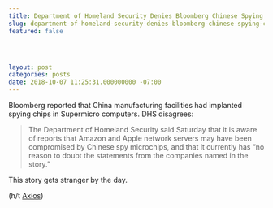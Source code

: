 ```yaml
---
title: Department of Homeland Security Denies Bloomberg Chinese Spying Chips Report
slug: department-of-homeland-security-denies-bloomberg-chinese-spying-chips-report
featured: false




layout: post
categories: posts
date: 2018-10-07 11:25:31.000000000 -07:00
---
```


Bloomberg reported that China manufacturing facilities had implanted spying chips in Supermicro computers. DHS disagrees:

> The Department of Homeland Security said Saturday that it is aware of reports that Amazon and Apple network servers may have been compromised by Chinese spy microchips, and that it currently has “no reason to doubt the statements from the companies named in the story.”

This story gets stranger by the day.

(h/t [Axios](https://www.axios.com/dhs-denies-china-microchips-spying-amazon-apple-b4d3c914-4a29-436a-aab6-7fb5dff65a50.html))

